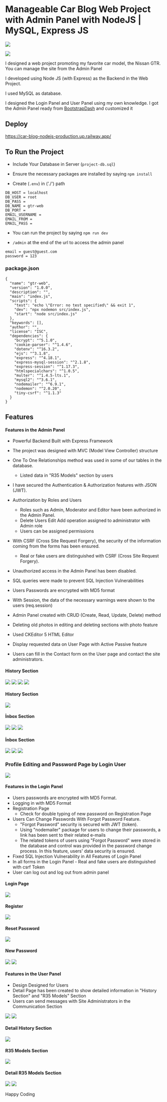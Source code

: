 # Manageable Car Blog Web Project with Admin Panel with NodeJS | MySQL, Express JS

![](./public//user/image/ss/10-user-home.png)

![](./public//user/image/ss/admin-home.png)


I designed a web project promoting my favorite car model, the Nissan GTR. You can manage the site from the Admin Panel

I developed using Node JS (with Express) as the Backend in the Web Project.

I used MySQL as database.

I designed the Login Panel and User Panel using my own knowledge. I got the Admin Panel ready from [BootstrapDash](https://www.bootstrapdash.com/product/og-star-admin-free) and customized it

## Deploy
https://car-blog-nodejs-production.up.railway.app/


## To Run the Project

- Include Your Database in Server (`project-db.sql`)
- Ensure the necessary packages are installed by saying `npm install`

- Create (`.env`) in ('./') path

```
DB_HOST = localhost
DB_USER = root
DB_PASS = 
DB_NAME = gtr-web
DB_PORT = 
EMAIL_USERNAME = 
EMAIL_FROM = 
EMAIL_PASS = 
```

- You can run the project by saying `npm run dev` 

- `/admin` at the end of the url to access the admin panel 

```
email = guest@guest.com
password = 123
```


### package.json

```
{
  "name": "gtr-web",
  "version": "1.0.0",
  "description": "",
  "main": "index.js",
  "scripts": {
    "test": "echo \"Error: no test specified\" && exit 1",
    "dev": "npx nodemon src/index.js",
    "start": "node src/index.js"
  },
  "keywords": [],
  "author": "",
  "license": "ISC",
  "dependencies": {
    "bcrypt": "^5.1.0",
    "cookie-parser": "^1.4.6",
    "dotenv": "^16.3.2",
    "ejs": "^3.1.8",
    "express": "^4.18.1",
    "express-mysql-session": "^2.1.8",
    "express-session": "^1.17.3",
    "htmlspecialchars": "^1.0.5",
    "multer": "^1.4.5-lts.1",
    "mysql2": "^3.6.1",
    "nodemailer": "^6.9.1",
    "nodemon": "^2.0.20",
    "tiny-csrf": "^1.1.3"
  }
}
```

## Features

#### Features in the Admin Panel
- Powerful Backend Built with Express Framework

- The project was designed with MVC (Model View Controller) structure

- One To One Relationships method was used in some of our tables in the database.
    - Listed data in "R35 Models" section by users

- I have secured the Authentication & Authorization features with JSON (JWT).

- Authorization by Roles and Users

    - Roles such as Admin, Moderator and Editor have been authorized in the Admin Panel.
    - Delete Users Edit Add operation assigned to administrator with Admin role
    - Users can be assigned permissions
- With CSRF (Cross Site Request Forgery), the security of the information coming from the forms has been ensured.

    - Real or fake users are distinguished with CSRF (Cross Site Request Forgery).

- Unauthorized access in the Admin Panel has been disabled.

- SQL queries were made to prevent SQL Injection Vulnerabilities

- Users Passwords are encrypted with MD5 format

- With Session, the data of the necessary warnings were shown to the users (req.session)

- Admin Panel created with CRUD (Create, Read, Update, Delete) method
- Deleting old photos in editing and deleting sections with photo feature
- Used CKEditor 5 HTML Editor
- Display requested data on User Page with Active Passive feature
- Users can fill in the Contact form on the User page and contact the site administrators.

#### History Section

![](./public//user/image/ss/admin-home.png)
![](./public//user/image/ss/1.1-history-edit.png)
![](./public//user/image/ss/1.2-history-add.png)
![](./public//user/image/ss/1.3-history-delete.png)

#### History Section
![](./public//user/image/ss/2-GTR-Models.png)
#### İnbox Section
![](./public//user/image/ss/3-inbox.png)
![](./public//user/image/ss/3.1-inbox-read.png)
![](./public//user/image/ss/3.2-inbox-delete.png)

#### İnbox Section
![](./public//user/image/ss/4-users.png)
![](./public//user/image/ss/4.1-user-add.png)
![](./public//user/image/ss/4.2-user-edit.png)

### Profile Editing and Password Page by Login User
![](./public//user/image/ss/5-myuser-password-edit.png)

#### Features in the Login Panel

- Users passwords are encrypted with MD5 Format.
- Logging in with MD5 Format
- Registration Page
  - Check for double typing of new password on Registration Page
- Users Can Change Passwords With Forgot Password Feature.
  - "Forgot Password" security is secured with JWT (token).
  - Using "nodemailer" package for users to change their passwords, a link has been sent to their related e-mails
  - The related tokens of users using "Forgot Password" were stored in the database and control was provided in the password change process. In this feature, users' data security is ensured.
- Fixed SQL Injection Vulnerability in All Features of Login Panel
- In all forms in the Login Panel - Real and fake users are distinguished with csrf Token
- User can log out and log out from admin panel

#### Login Page
![](./public//user/image/ss/6-login.png)
#### Register
![](./public//user/image/ss/7-register.png)
#### Reset Password
![](./public//user/image/ss/8-Reset-Password.png)
#### New Password
![](./public//user/image/ss/9.1-email-password.png)
![](./public//user/image/ss/9-new-password.png)

#### Features in the User Panel

- Design Designed for Users
- Detail Page has been created to show detailed information in "History Section" and "R35 Models" Section
- Users can send messages with Site Administrators in the Communication Section


![](./public//user/image/ss/10-user-home.png)
![](./public//user/image/ss/11-user-history.png)
#### Detail History Section 
![](./public//user/image/ss/11.1-history-details.png)
#### R35 Models Section
![](./public//user/image/ss/12-user-r35.png)
#### Detail R35 Models Section 
![](./public//user/image/ss/13.1-r35-detail.png)
![](./public//user/image/ss/13-user-contact-footer.png)

Happy Coding